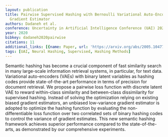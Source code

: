 ```yaml
---
layout: publication
title: Pairwise Supervised Hashing with Bernoulli Variational Auto-Encoder and Self-Control
  Gradient Estimator
authors: Dadaneh et al.
conference: Uncertainty in Artificial Intelligence Conference (UAI) 2020
year: 2020
bibkey: dadaneh2020pairwise
citations: 11
additional_links: [{name: Paper, url: 'https://arxiv.org/abs/2005.10477'}]
tags: [UAI, Neural Hashing, Supervised, Hashing Methods]
---
```

Semantic hashing has become a crucial component of fast similarity search in
many large-scale information retrieval systems, in particular, for text data.
Variational auto-encoders (VAEs) with binary latent variables as hashing codes
provide state-of-the-art performance in terms of precision for document
retrieval. We propose a pairwise loss function with discrete latent VAE to
reward within-class similarity and between-class dissimilarity for supervised
hashing. Instead of solving the optimization relying on existing biased
gradient estimators, an unbiased low-variance gradient estimator is adopted to
optimize the hashing function by evaluating the non-differentiable loss
function over two correlated sets of binary hashing codes to control the
variance of gradient estimates. This new semantic hashing framework achieves
superior performance compared to the state-of-the-arts, as demonstrated by our
comprehensive experiments.